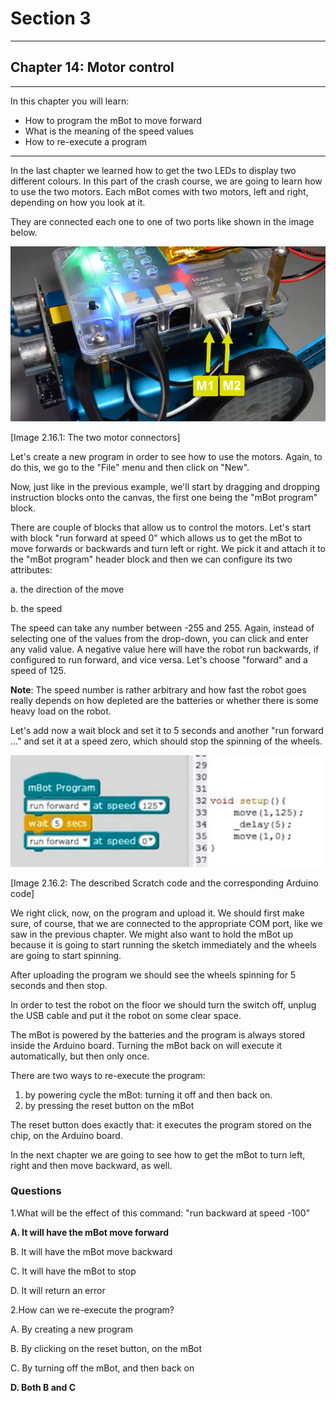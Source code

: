# Section 3

---

## Chapter 14: Motor control

---

In this chapter you will learn:

* How to program the mBot to move forward
* What is the meaning of the speed values
* How to re-execute a program

---

In the last chapter we learned how to get the two LEDs to display two different colours. In this part of the crash course, we are going to learn how to use the two motors. Each mBot comes with two motors, left and right, depending on how you look at it.

They are connected each one to one of two ports like shown in the image below.

![](/assets/Img.3.16.1.jpg)

\[Image 2.16.1: The two motor connectors\]

Let's create a new program in order to see how to use the motors. Again, to do this, we go to the "File" menu and then click on "New".

Now, just like in the previous example, we'll start by dragging and dropping instruction blocks onto the canvas, the first one being the "mBot program" block.

There are couple of blocks that allow us to control the motors. Let's start with block "run forward at speed 0" which allows us to get the mBot to move forwards or backwards and turn left or right. We pick it and attach it to the "mBot program" header block and then we can configure its two attributes:

a. the direction of the move

b. the speed

The speed can take any number between -255 and 255. Again, instead of selecting one of the values from the drop-down, you can click and enter any valid value. A negative value here will have the robot run backwards, if configured to run forward, and vice versa. Let's choose "forward" and a speed of 125.

**Note**: The speed number is rather arbitrary and how fast the robot goes really depends on how depleted are the batteries or whether there is some heavy load on the robot.

Let's add now a wait block and set it to 5 seconds and another "run forward ..." and set it at a speed zero, which should stop the spinning of the wheels.

![](/assets/Img.3.16.2.jpg)

\[Image 2.16.2: The described Scratch code and the corresponding Arduino code\]

We right click, now, on the program and upload it. We should first make sure, of course, that we are connected to the appropriate COM port, like we saw in the previous chapter. We might also want to hold the mBot up because it is going to start running the sketch immediately and the wheels are going to start spinning.

After uploading the program we should see the wheels spinning for 5 seconds and then stop.

In order to test the robot on the floor we should turn the switch off, unplug the USB cable and put it the robot on some clear space.

The mBot is powered by the batteries and the program is always stored inside the Arduino board. Turning the mBot back on will execute it automatically, but then only once.

There are two ways to re-execute the program:

1. by powering cycle the mBot: turning it off and then back on.
2. by pressing the reset button on the mBot

The reset button does exactly that: it executes the program stored on the chip, on the Arduino board.

In the next chapter we are going to see how to get the mBot to turn left, right and then move backward, as well.

### Questions

1.What will be the effect of this command: "run backward at speed -100"

**A. It will have the mBot move forward**

B. It will have the mBot move backward

C. It will have the mBot to stop

D. It will return an error

2.How can we re-execute the program?

A. By creating a new program

B. By clicking on the reset button, on the mBot

C. By turning off the mBot, and then back on

**D. Both B and C**

